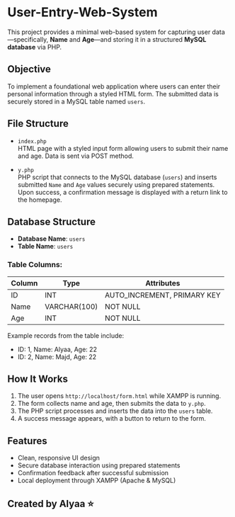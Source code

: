 # User-Entry-Web-System

This project provides a minimal web-based system for capturing user data—specifically, **Name** and **Age**—and storing it in a structured **MySQL database** via PHP.

##  Objective

To implement a foundational web application where users can enter their personal information through a styled HTML form. The submitted data is securely stored in a MySQL table named `users`.

## File Structure

- `index.php`  
  HTML page with a styled input form allowing users to submit their name and age. Data is sent via POST method.

- `y.php`  
  PHP script that connects to the MySQL database (`users`) and inserts submitted `Name` and `Age` values securely using prepared statements. Upon success, a confirmation message is displayed with a return link to the homepage.

## Database Structure

- **Database Name**: `users`
- **Table Name**: `users`

### Table Columns:

| Column | Type         | Attributes         |
|--------|--------------|--------------------|
| ID     | INT          | AUTO_INCREMENT, PRIMARY KEY |
| Name   | VARCHAR(100) | NOT NULL           |
| Age    | INT          | NOT NULL           |

Example records from the table include:

- ID: 1, Name: Alyaa, Age: 22  
- ID: 2, Name: Majd, Age: 22

## How It Works

1. The user opens `http://localhost/form.html` while XAMPP is running.
2. The form collects name and age, then submits the data to `y.php`.
3. The PHP script processes and inserts the data into the `users` table.
4. A success message appears, with a button to return to the form.

## Features

- Clean, responsive UI design
- Secure database interaction using prepared statements
- Confirmation feedback after successful submission
- Local deployment through XAMPP (Apache & MySQL)

## Created by Alyaa ⭐

